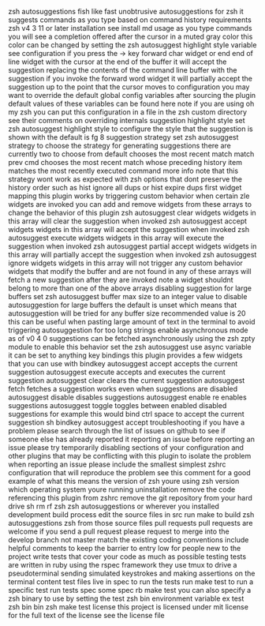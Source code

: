 zsh autosuggestions fish like fast unobtrusive autosuggestions for zsh it suggests commands as you type based on command history requirements zsh v4 3 11 or later installation see install md usage as you type commands you will see a completion offered after the cursor in a muted gray color this color can be changed by setting the zsh autosuggest highlight style variable see configuration if you press the → key forward char widget or end end of line widget with the cursor at the end of the buffer it will accept the suggestion replacing the contents of the command line buffer with the suggestion if you invoke the forward word widget it will partially accept the suggestion up to the point that the cursor moves to configuration you may want to override the default global config variables after sourcing the plugin default values of these variables can be found here note if you are using oh my zsh you can put this configuration in a file in the zsh custom directory see their comments on overriding internals suggestion highlight style set zsh autosuggest highlight style to configure the style that the suggestion is shown with the default is fg 8 suggestion strategy set zsh autosuggest strategy to choose the strategy for generating suggestions there are currently two to choose from default chooses the most recent match match prev cmd chooses the most recent match whose preceding history item matches the most recently executed command more info note that this strategy wont work as expected with zsh options that dont preserve the history order such as hist ignore all dups or hist expire dups first widget mapping this plugin works by triggering custom behavior when certain zle widgets are invoked you can add and remove widgets from these arrays to change the behavior of this plugin zsh autosuggest clear widgets widgets in this array will clear the suggestion when invoked zsh autosuggest accept widgets widgets in this array will accept the suggestion when invoked zsh autosuggest execute widgets widgets in this array will execute the suggestion when invoked zsh autosuggest partial accept widgets widgets in this array will partially accept the suggestion when invoked zsh autosuggest ignore widgets widgets in this array will not trigger any custom behavior widgets that modify the buffer and are not found in any of these arrays will fetch a new suggestion after they are invoked note a widget shouldnt belong to more than one of the above arrays disabling suggestion for large buffers set zsh autosuggest buffer max size to an integer value to disable autosuggestion for large buffers the default is unset which means that autosuggestion will be tried for any buffer size recommended value is 20 this can be useful when pasting large amount of text in the terminal to avoid triggering autosuggestion for too long strings enable asynchronous mode as of v0 4 0 suggestions can be fetched asynchronously using the zsh zpty module to enable this behavior set the zsh autosuggest use async variable it can be set to anything key bindings this plugin provides a few widgets that you can use with bindkey autosuggest accept accepts the current suggestion autosuggest execute accepts and executes the current suggestion autosuggest clear clears the current suggestion autosuggest fetch fetches a suggestion works even when suggestions are disabled autosuggest disable disables suggestions autosuggest enable re enables suggestions autosuggest toggle toggles between enabled disabled suggestions for example this would bind ctrl space to accept the current suggestion sh bindkey autosuggest accept troubleshooting if you have a problem please search through the list of issues on github to see if someone else has already reported it reporting an issue before reporting an issue please try temporarily disabling sections of your configuration and other plugins that may be conflicting with this plugin to isolate the problem when reporting an issue please include the smallest simplest zshrc configuration that will reproduce the problem see this comment for a good example of what this means the version of zsh youre using zsh version which operating system youre running uninstallation remove the code referencing this plugin from zshrc remove the git repository from your hard drive sh rm rf zsh zsh autosuggestions or wherever you installed development build process edit the source files in src run make to build zsh autosuggestions zsh from those source files pull requests pull requests are welcome if you send a pull request please request to merge into the develop branch not master match the existing coding conventions include helpful comments to keep the barrier to entry low for people new to the project write tests that cover your code as much as possible testing tests are written in ruby using the rspec framework they use tmux to drive a pseudoterminal sending simulated keystrokes and making assertions on the terminal content test files live in spec to run the tests run make test to run a specific test run tests spec some spec rb make test you can also specify a zsh binary to use by setting the test zsh bin environment variable ex test zsh bin bin zsh make test license this project is licensed under mit license for the full text of the license see the license file